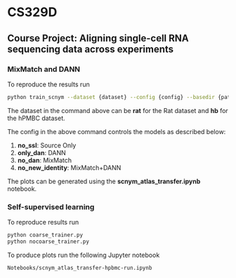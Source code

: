 # CS329D

## Course Project: Aligning single-cell RNA sequencing data across experiments

###  MixMatch and DANN

To reproduce the results run

```bash
python train_scnym --dataset {dataset} --config {config} --basedir {path to  save models} 
```
The dataset in the command above can be __rat__ for the Rat dataset and __hb__ for the hPMBC dataset.

The config in the above command controls the models as described below:

1. __no_ssl__: Source Only
2. __only_dan__: DANN
3. __no_dan__: MixMatch
4. __no_new_identity__: MixMatch+DANN

The plots can be generated using the __scnym_atlas_transfer.ipynb__ notebook.

### Self-supervised learning

To reproduce results run

```bash
python coarse_trainer.py
python nocoarse_trainer.py
```

To produce plots run the following Jupyter notebook
```
Notebooks/scnym_atlas_transfer-hpbmc-run.ipynb
```
